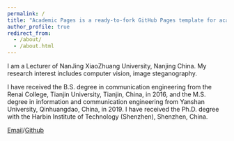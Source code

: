 ```yaml
---
permalink: /
title: "Academic Pages is a ready-to-fork GitHub Pages template for academic personal websites"
author_profile: true
redirect_from: 
  - /about/
  - /about.html
---
```


I am a Lecturer of NanJing XiaoZhuang University, Nanjing China. My research interest includes computer vision, image steganography.

I have received the B.S. degree in communication engineering from the Renai College, Tianjin University, Tianjin, China, in 2016, and the M.S. degree in information and communication engineering from Yanshan University, Qinhuangdao, China, in 2019. I have received the Ph.D. degree with the Harbin Institute of Technology (Shenzhen), Shenzhen, China.

[Email](zhangle408@gmail.com)/[Github](https://github.com/zhangle408)
